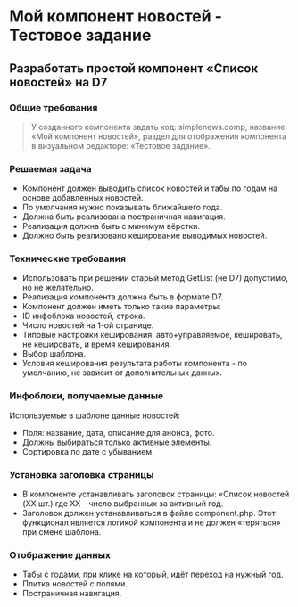 # Мой компонент новостей - Тестовое задание

## Разработать простой компонент «Список новостей» на D7
### Общие требования
> У созданного компонента задать код: simplenews.comp, название: «Мой компонент новостей», раздел для отображения компонента в визуальном редакторе: «Тестовое задание». 
### Решаемая задача
* Компонент должен выводить список новостей и табы по годам на основе добавленных новостей.
* По умолчания нужно показывать ближайшего года.
* Должна быть реализована постраничная навигация.
* Реализация должна быть с минимум вёрстки.
* Должно быть реализовано кеширование выводимых новостей.
### Технические требования
* Использовать при решении старый метод GetList (не D7) допустимо, но не желательно.
* Реализация компонента должна быть в формате D7.
* Компонент должен иметь только такие параметры:
* ID инфоблока новостей, строка.
* Число новостей на 1-ой странице.
* Типовые настройки кеширования: авто+управляемое, кешировать, не кешировать, и время кеширования.
* Выбор шаблона.
* Условия кеширования результата работы компонента - по умолчанию, не зависит от дополнительных данных.
### Инфоблоки, получаемые данные
Используемые в шаблоне данные новостей:
* Поля: название, дата, описание для анонса, фото.
* Должны выбираться только активные элементы.
* Сортировка по дате с убыванием.
### Установка заголовка страницы
* В компоненте устанавливать заголовок страницы: «Список новостей (XX шт.) где XX – число выбранных за активный год.
* Заголовок должен устанавливаться в файле component.php. Этот функционал является логикой компонента и не должен «теряться» при смене шаблона.
### Отображение данных
* Табы с годами, при клике на который, идёт переход на нужный год.
* Плитка новостей с полями.
* Постраничная навигация.